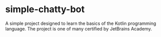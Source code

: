 # simple-chatty-bot
A simple project designed to learn the basics of the Kotlin programming language.
The project is one of many certified by JetBrains Academy.
